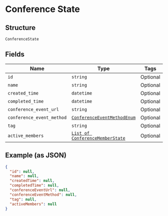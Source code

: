 
# Conference State

## Structure

`ConferenceState`

## Fields

| Name | Type | Tags | Description |
|  --- | --- | --- | --- |
| `id` | `string` | Optional | - |
| `name` | `string` | Optional | - |
| `created_time` | `datetime` | Optional | - |
| `completed_time` | `datetime` | Optional | - |
| `conference_event_url` | `string` | Optional | - |
| `conference_event_method` | [`ConferenceEventMethodEnum`](/doc/Voice/models/conference-event-method-enum.md) | Optional | - |
| `tag` | `string` | Optional | - |
| `active_members` | [`List of ConferenceMemberState`](/doc/Voice/models/conference-member-state.md) | Optional | - |

## Example (as JSON)

```json
{
  "id": null,
  "name": null,
  "createdTime": null,
  "completedTime": null,
  "conferenceEventUrl": null,
  "conferenceEventMethod": null,
  "tag": null,
  "activeMembers": null
}
```

